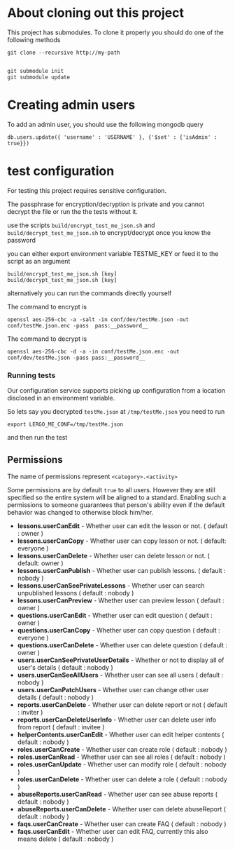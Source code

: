 # About cloning out this project

This project has submodules.
To clone it properly you should do one of the following methods


```
git clone --recursive http://my-path


git submodule init
git submodule update
```


# Creating admin users

To add an admin user, you should use the following mongodb query

```
db.users.update({ 'username' : 'USERNAME' }, {'$set' : {'isAdmin' : true}})
```



# test configuration

For testing this project requires sensitive configuration.

The passphrase for encryption/decryption is private and you cannot decrypt the file or run the the tests without it.

use the scripts `build/encrypt_test_me_json.sh` and `build/decrypt_test_me_json.sh` to encrypt/decrypt once you know the password

you can either export environment variable TESTME_KEY or feed it to the script as an argument

```
build/encrypt_test_me_json.sh [key]
build/decrypt_test_me_json.sh [key]
```

alternatively you can run the commands directly yourself

The command to encrypt is

```
openssl aes-256-cbc -a -salt -in conf/dev/testMe.json -out conf/testMe.json.enc -pass  pass:__password__
```


The command to decrypt is

```
openssl aes-256-cbc -d -a -in conf/testMe.json.enc -out conf/dev/testMe.json -pass pass:__password__
```




### Running tests

Our configuration service supports picking up configuration from a location disclosed in an environment variable.

So lets say you decrypted `testMe.json` at `/tmp/testMe.json` you need to run

```
export LERGO_ME_CONF=/tmp/testMe.json
```

and then run the test




## Permissions

The name of permissions represent `<category>.<activity>`

Some permissions are by default `true` to all users. However they are still specified so the entire system will be aligned to a standard.
Enabling such a permissions to someone guarantees that person's ability even if the default behavior was changed to otherwise block him/her.

 - **lessons.userCanEdit** - Whether user can edit the lesson or not. ( default : owner )
 - **lessons.userCanCopy** - Whether user can copy lesson or not. ( default: everyone )
 - **lessons.userCanDelete** - Whether user can delete lesson or not. ( default: owner )
 - **lessons.userCanPublish** - Whether user can publish lessons. ( default : nobody )
 - **lessons.userCanSeePrivateLessons** - Whether user can search unpublished lessons ( default : nobody )
 - **lessons.userCanPreview** - Whether user can preview lesson ( default : owner )
 - **questions.userCanEdit** - Whether user can edit question ( default : owner )
 - **questions.userCanCopy** -  Whether user can copy question ( default : everyone )
 - **questions.userCanDelete** - Whether user can delete question ( default : owner )
 - **users.userCanSeePrivateUserDetails** - Whether or not to display all of user's details ( default : nobody )
 - **users.userCanSeeAllUsers** - Whether user can see all users ( default : nobody )
 - **users.userCanPatchUsers** - Whether user can change other user details ( default : nobody )
 - **reports.userCanDelete** - Whether user can delete report or not ( default : inviter )
 - **reports.userCanDeleteUserInfo** - Whether user can delete user info from report ( default : invitee )
 - **helperContents.userCanEdit** - Whether user can edit helper contents ( default : nobody )
 - **roles.userCanCreate** - Whether user can create role ( default : nobody )
 - **roles.userCanRead** - Whether user can see all roles ( default : nobody )
 - **roles.userCanUpdate** - Whether user can modify role ( default : nobody )
 - **roles.userCanDelete** - Whether user can delete a role ( default : nobody )
 - **abuseReports.userCanRead** - Whether user can see abuse reports ( default : nobody )
 - **abuseReports.userCanDelete** - Whether user can delete abuseReport ( default : nobody )
 - **faqs.userCanCreate** - Whether user can create FAQ ( default : nobody )
 - **faqs.userCanEdit** - Whether user can edit FAQ, currently this also means delete ( default : nobody )

